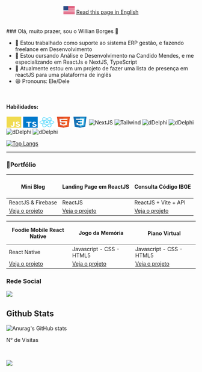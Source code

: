 <div align= "center">
  <img  alt="English" height="21" width="30" src="https://github.com/WBorges1984/icons/blob/main/Bandeiras/eua-qd.png?raw=true">
<a href="https://github.com/WBorges1984/WBorges1984/blob/main/README-en.md"><span>Read this page in English</span></a>
  </br></br></br>
</div> 
### Olá, muito prazer, sou o Willian Borges 👋


- 🔭 Estou trabalhado como suporte ao sistema ERP gestão, e fazendo freelance em Desenvolvimento
- 🌱 Estou cursando Análise e Desenvolvimento na Candido Mendes, e me especializando em ReactJs e NextJS, TypeScript
- 🥇 Atualmente estou em um projeto de fazer uma lista de presença em reactJS para uma plataforma de inglês
- 😄 Pronouns: Ele/Dele
<div style="display: inline_block"><br>
  <h4>Habilidades:</h4>
  <img align="center" alt="Rafa-Js" height="30" width="40" src="https://raw.githubusercontent.com/devicons/devicon/master/icons/javascript/javascript-plain.svg">
  <img align="center" alt="Rafa-Ts" height="30" width="40" src="https://raw.githubusercontent.com/devicons/devicon/master/icons/typescript/typescript-plain.svg">
  <img align="center" alt="Rafa-React" height="30" width="40" src="https://raw.githubusercontent.com/devicons/devicon/master/icons/react/react-original.svg">
  <img align="center" alt="Rafa-HTML" height="30" width="40" src="https://raw.githubusercontent.com/devicons/devicon/master/icons/html5/html5-original.svg">
  <img align="center" alt="Rafa-CSS" height="30" width="40" src="https://raw.githubusercontent.com/devicons/devicon/master/icons/css3/css3-original.svg">
  <img align="center" alt="NextJS" height="30" width="40" src="https://www.datocms-assets.com/75941/1657707878-nextjs_logo.png">
  <img align="center" alt="Tailwind" height="30" width="90" src="https://encrypted-tbn0.gstatic.com/images?q=tbn:ANd9GcT017OY1kOdvdn-MZkgVZG_xSz-x95RYMtGbg&usqp=CAU">
  <img align="center" alt="dDelphi" height="30" width="40" src="https://d2ohlsp9gwqc7h.cloudfront.net/images/logos/logo-page/delphi-logo-1024.png">
  <img align="center" alt="dDelphi" height="30" width="40" src="https://getbootstrap.com/docs/5.3/assets/brand/bootstrap-logo-shadow.png">
  <img align="center" alt="dDelphi" height="30" width="40" src="https://mui.com/static/logo.png">
  <img align="center" alt="dDelphi" height="60" width="80" src="https://storage.googleapis.com/cms-storage-bucket/ec64036b4eacc9f3fd73.svg">
</div>

[![Top Langs](https://github-readme-stats.vercel.app/api/top-langs/?username=WBorges1984&layout=compact&theme=holi)](https://github.com/WBorges1984/github-readme-stats)
</br>

<hr>
<h3>💼<strong>Portfólio</strong></h3>

| Mini Blog|<h4>Landing Page em ReactJS</h4> | Consulta Código IBGE |
| --- | --- | ---|
| ReactJS & Firebase | ReactJS |  ReactJS + Vite + API |
|<a href="https://miniblog-taupe.vercel.app/login" target="_blank">Veja o projeto</a>|<a href="https://landing-page-neon-alpha-73.vercel.app/" target="_blank">Veja o projeto</a>|<a href="https://pesquisa-cod-ibge.vercel.app/" target="_blank">Veja o projeto</a>|

|Foodie Mobile React Native|Jogo da Memória| <h4>Piano Virtual</h4> |
| --- | --- | ---|
|React Native|Javascript - CSS - HTML5| Javascript - CSS - HTML5 |
|<a href="https://github.com/WBorges1984/foodie-mobile" target="_blank">Veja o projeto</a>|<a href="https://memory-game-indol-ten.vercel.app/" target="_blank">Veja o projeto</a>| <a href="https://vercel.com/wborges1984/piano-simulator" target="_blank">Veja o projeto</a> |

### <h3>Rede Social</h3>
<div style="align: "center">
<a href="https://www.linkedin.com//in/willian-borges-60b7b068" target="_blank"><img src="https://img.shields.io/badge/-LinkedIn-%230077B5?style=for-the-badge&logo=linkedin&logoColor=white" target="_blank"></a> 
</div>


## Github Stats
![Anurag's GitHub stats](https://github-readme-stats.vercel.app/api?username=WBorges1984&show_icons=true&theme=radical)
</br>
<p align="left">N° de Visitas</p>
</br>
<p align="left"> <img align="left" src="https://profile-counter.glitch.me/WBorges1984/count.svg" /></p>
